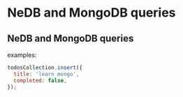 # NeDB and MongoDB queries

## NeDB and MongoDB queries

examples:

```js
todosCollection.insert({
  title: 'learn mongo',
  completed: false,
});
```
